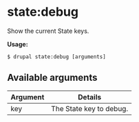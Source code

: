 # state:debug
Show the current State keys.

**Usage:**
```
$ drupal state:debug [arguments] 
```

## Available arguments
Argument | Details
---------|-------------
key | The State key to debug.
